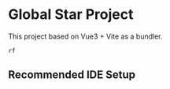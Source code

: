 # Global Star Project

This project based on Vue3 + Vite as a bundler.

`rf`
## Recommended IDE Setup
